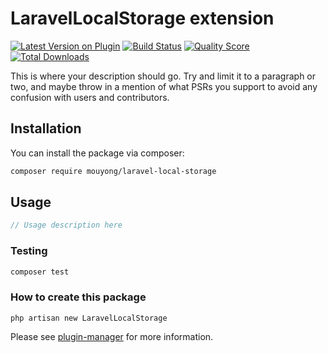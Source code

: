 # LaravelLocalStorage extension

[![Latest Version on Plugin](https://img.shields.io/packagist/v/mouyong/laravel-local-storage.svg?style=flat-square)](https://packagist.org/packages/mouyong/laravel-local-storage)
[![Build Status](https://img.shields.io/travis/mouyong/laravel-local-storage/master.svg?style=flat-square)](https://travis-ci.org/mouyong/laravel-local-storage)
[![Quality Score](https://img.shields.io/scrutinizer/g/mouyong/laravel-local-storage.svg?style=flat-square)](https://scrutinizer-ci.com/g/mouyong/laravel-local-storage)
[![Total Downloads](https://img.shields.io/packagist/dt/mouyong/laravel-local-storage.svg?style=flat-square)](https://packagist.org/packages/mouyong/laravel-local-storage)

This is where your description should go. Try and limit it to a paragraph or two, and maybe throw in a mention of what PSRs you support to avoid any confusion with users and contributors.

## Installation

You can install the package via composer:

```bash
composer require mouyong/laravel-local-storage
```

## Usage

``` php
// Usage description here
```

### Testing

``` bash
composer test
```

### How to create this package

`php artisan new LaravelLocalStorage`

Please see [plugin-manager](https://github.com/fresns/plugin-manager) for more information.
